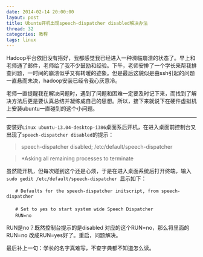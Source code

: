```yaml
---
date: 2014-02-14 20:00:00
layout: post
title: Ubuntu开机出现speech-dispatcher disabled解决办法
thread: 32
categories: 教程
tags: linux
---
```


Hadoop平台依旧没有搭好，我都感觉我已经进入一种濒临崩溃的状态了。早上和老师通了邮件，老师给了我不少鼓励和经验。下午，老师安排了一个学长来帮我排查问题，一时间的崩溃似乎又有转暖的迹象。但是最后这貌似是由ssh引起的问题一直悬而未决，hadoop安装已经令我心灰意冷。

老师一直提醒我在解决问题时，遇到了问题和困难一定要及时记下来，而找到了解决方法后更是要认真总结并凝练成自己的思想。所以，接下来就说下在硬件虚拟机上安装ubuntu一直碰到的这个小问题。

----

安装好`Linux ubuntu-13.04-desktop-i386`桌面系后开机，在进入桌面前控制台又出现了`speech-dispatcher disabled`的提示：

>speech-dispatcher disabled; /etc/default/speech-dispatcher

> *Asking all remaining processes to terminate

虽然能开机，但每次碰到这个还是心烦，于是在进入桌面系统后打开终端，输入`sudo gedit /etc/default/speech-dispatcher `显示如下：

```
　　# Defaults for the speech-dispatcher initscript, from speech-dispatcher
　　
　　# Set to yes to start system wide Speech Dispatcher
　　RUN=no
```

RUN是no？既然控制台提示的是disabled 对应的这个RUN=no，那么将里面的RUN=no 改成RUN=yes好了。重启，问题解决。

最后补上一句：学长的名字真难写，不查字典都不知道怎么读。